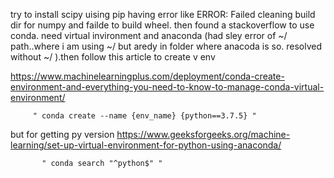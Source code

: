 try to install scipy uising pip having error like ERROR: Failed cleaning build dir for numpy and failde to build wheel.
then found a stackoverflow to use conda. need virtual invironment and anaconda (had sley error of ~/ path..where i am 
using ~/ but aredy in folder where anacoda is so. resolved  without ~/ ).then follow this article to create v env

https://www.machinelearningplus.com/deployment/conda-create-environment-and-everything-you-need-to-know-to-manage-conda-virtual-environment/

         " conda create --name {env_name} {python==3.7.5} "

  but for getting py version 
  https://www.geeksforgeeks.org/machine-learning/set-up-virtual-environment-for-python-using-anaconda/
           
           " conda search "^python$" "
